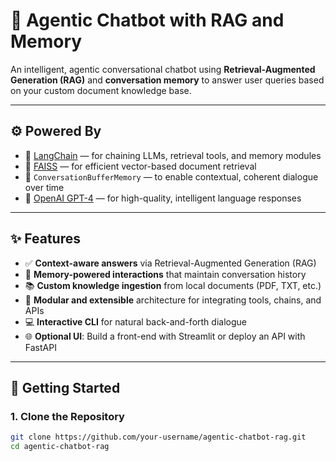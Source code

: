 # 🧠 Agentic Chatbot with RAG and Memory

An intelligent, agentic conversational chatbot using **Retrieval-Augmented Generation (RAG)** and **conversation memory** to answer user queries based on your custom document knowledge base.

---

## ⚙️ Powered By

- 🧠 [LangChain](https://www.langchain.com/) — for chaining LLMs, retrieval tools, and memory modules  
- 📄 [FAISS](https://github.com/facebookresearch/faiss) — for efficient vector-based document retrieval  
- 🧠 `ConversationBufferMemory` — to enable contextual, coherent dialogue over time  
- 💬 [OpenAI GPT-4](https://openai.com/gpt-4) — for high-quality, intelligent language responses  

---

## ✨ Features

- ✅ **Context-aware answers** via Retrieval-Augmented Generation (RAG)  
- 💬 **Memory-powered interactions** that maintain conversation history  
- 📚 **Custom knowledge ingestion** from local documents (PDF, TXT, etc.)  
- 🔌 **Modular and extensible** architecture for integrating tools, chains, and APIs  
- 💻 **Interactive CLI** for natural back-and-forth dialogue  
- 🌐 **Optional UI**: Build a front-end with Streamlit or deploy an API with FastAPI  

---

## 🚀 Getting Started

### 1. Clone the Repository

```bash
git clone https://github.com/your-username/agentic-chatbot-rag.git
cd agentic-chatbot-rag


